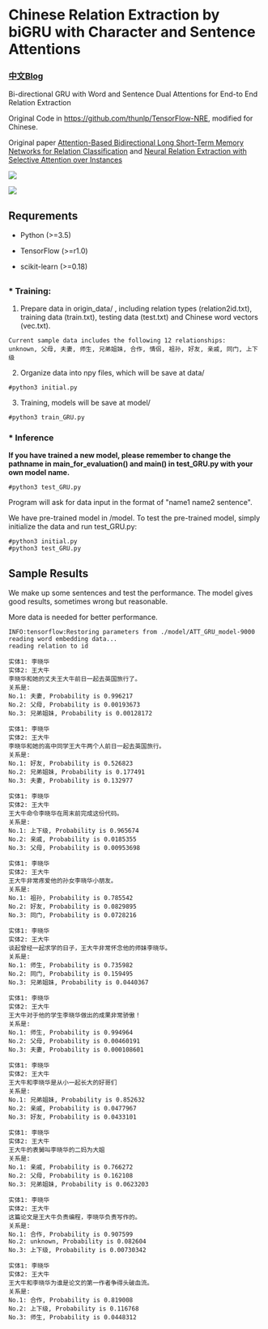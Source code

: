 
# Chinese Relation Extraction by biGRU with Character and Sentence Attentions

### [中文Blog](http://www.crownpku.com//2017/08/19/%E7%94%A8Bi-GRU%E5%92%8C%E5%AD%97%E5%90%91%E9%87%8F%E5%81%9A%E7%AB%AF%E5%88%B0%E7%AB%AF%E7%9A%84%E4%B8%AD%E6%96%87%E5%85%B3%E7%B3%BB%E6%8A%BD%E5%8F%96.html)

Bi-directional GRU with Word and Sentence Dual Attentions for End-to End Relation Extraction

Original Code in https://github.com/thunlp/TensorFlow-NRE, modified for Chinese.

Original paper [Attention-Based Bidirectional Long Short-Term Memory Networks for Relation Classification](http://anthology.aclweb.org/P16-2034) and [Neural Relation Extraction with Selective Attention over Instances](http://aclweb.org/anthology/P16-1200)

![](http://www.crownpku.com/images/201708/1.jpg)

![](http://www.crownpku.com/images/201708/2.jpg)


## Requrements

* Python (>=3.5)

* TensorFlow (>=r1.0)

* scikit-learn (>=0.18)


##
### * Training:

1. Prepare data in origin_data/ , including relation types (relation2id.txt), training data (train.txt), testing data (test.txt) and Chinese word vectors (vec.txt).

```
Current sample data includes the following 12 relationships:
unknown, 父母, 夫妻, 师生, 兄弟姐妹, 合作, 情侣, 祖孙, 好友, 亲戚, 同门, 上下级
```

2. Organize data into npy files, which will be save at data/
```
#python3 initial.py
```

3. Training, models will be save at model/
```
#python3 train_GRU.py
```


### * Inference

**If you have trained a new model, please remember to change the pathname in main_for_evaluation() and main() in test_GRU.py with your own model name.**

```
#python3 test_GRU.py
```

Program will ask for data input in the format of "name1 name2 sentence".

We have pre-trained model in /model. To test the pre-trained model, simply initialize the data and run test_GRU.py:

```
#python3 initial.py
#python3 test_GRU.py
```


## Sample Results

We make up some sentences and test the performance. The model gives good results, sometimes wrong but reasonable.

More data is needed for better performance.

```
INFO:tensorflow:Restoring parameters from ./model/ATT_GRU_model-9000
reading word embedding data...
reading relation to id

实体1: 李晓华
实体2: 王大牛
李晓华和她的丈夫王大牛前日一起去英国旅行了。
关系是:
No.1: 夫妻, Probability is 0.996217
No.2: 父母, Probability is 0.00193673
No.3: 兄弟姐妹, Probability is 0.00128172

实体1: 李晓华
实体2: 王大牛
李晓华和她的高中同学王大牛两个人前日一起去英国旅行。
关系是:
No.1: 好友, Probability is 0.526823
No.2: 兄弟姐妹, Probability is 0.177491
No.3: 夫妻, Probability is 0.132977

实体1: 李晓华
实体2: 王大牛
王大牛命令李晓华在周末前完成这份代码。
关系是:
No.1: 上下级, Probability is 0.965674
No.2: 亲戚, Probability is 0.0185355
No.3: 父母, Probability is 0.00953698

实体1: 李晓华
实体2: 王大牛
王大牛非常疼爱他的孙女李晓华小朋友。
关系是:
No.1: 祖孙, Probability is 0.785542
No.2: 好友, Probability is 0.0829895
No.3: 同门, Probability is 0.0728216

实体1: 李晓华
实体2: 王大牛
谈起曾经一起求学的日子，王大牛非常怀念他的师妹李晓华。
关系是:
No.1: 师生, Probability is 0.735982
No.2: 同门, Probability is 0.159495
No.3: 兄弟姐妹, Probability is 0.0440367

实体1: 李晓华
实体2: 王大牛
王大牛对于他的学生李晓华做出的成果非常骄傲！
关系是:
No.1: 师生, Probability is 0.994964
No.2: 父母, Probability is 0.00460191
No.3: 夫妻, Probability is 0.000108601

实体1: 李晓华
实体2: 王大牛
王大牛和李晓华是从小一起长大的好哥们
关系是:
No.1: 兄弟姐妹, Probability is 0.852632
No.2: 亲戚, Probability is 0.0477967
No.3: 好友, Probability is 0.0433101

实体1: 李晓华
实体2: 王大牛
王大牛的表舅叫李晓华的二妈为大姐
关系是:
No.1: 亲戚, Probability is 0.766272
No.2: 父母, Probability is 0.162108
No.3: 兄弟姐妹, Probability is 0.0623203

实体1: 李晓华
实体2: 王大牛
这篇论文是王大牛负责编程，李晓华负责写作的。
关系是:
No.1: 合作, Probability is 0.907599
No.2: unknown, Probability is 0.082604
No.3: 上下级, Probability is 0.00730342

实体1: 李晓华
实体2: 王大牛
王大牛和李晓华为谁是论文的第一作者争得头破血流。
关系是:
No.1: 合作, Probability is 0.819008
No.2: 上下级, Probability is 0.116768
No.3: 师生, Probability is 0.0448312
```

